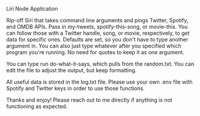 Liri Node Application

Rip-off Siri that takes command line arguments and pings Twitter, Spotify, and OMDB APIs.
Pass in my-tweets, spotify-this-song, or movie-this.
You can follow those with a Twitter handle, song, or movie, respectively, to get data for specific ones.
Defaults are set, so you don't have to type another argument in.
You can also just type whatever after you specified which program you're running. No need for quotes to keep it as one argument.

You can type run do-what-it-says, which pulls from the random.txt. You can edit the file to adjust the output, but keep formatting.

All useful data is stored in the log.txt file.
Please use your own .env file with Spotify and Twitter keys in order to use those functions.

Thanks and enjoy! Please reach out to me directly if anything is not functioning as expected.
